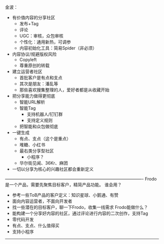 金波：
* 有价值内容的分享社区
    * 发布+Tag
    * 评论
    * UGC：审核，众包审核
    * 个性化：通用新热，可调参
    * 内容初始化工具：简易Spider（非必须）
* 内容协议/规避版权风险
    * Copyleft
    * 尊重原创的转载
* 建立运营者社区
    * 首批客户是有点和支点
    * 其次是朋友：潘乱等
    * 那些喜欢搜集整理的人，爱好者都是从收藏开始
* 把分享能力做得更彻底
    * 智能URL解析
    * 智能Tag
        * 支持机器人/钉钉群
        * 支持定义规则
    * 把智能和众包做彻底
* 一键生成
    * 有点、支点（这个是重点）
    * 堆糖、小红书
    * 最右类分享型社区
        * 小程序？
    * 华尔街见闻、36Kr、麻团
* 一切以分享为核心的兴趣社区都会重新定义

————————————————————————————————-
Frodo是一个产品，需要先聚焦目标客户，精简产品功能。
谁会用？
* 参考一些ToB产品的客户定义：知识星球、小鹅通、有赞
* 面向内容运营者，不面向开发者
* 找一些潜在的目标客户，聊一下Frodo，收集一线需求
Frodo能做什么？
* 能构建一个分享好内容的社区，通过评论进行内容的二次创作，支持Tag
* 零代码开发
* 有点、支点、什么值得买
* 支持小程序


-------





















